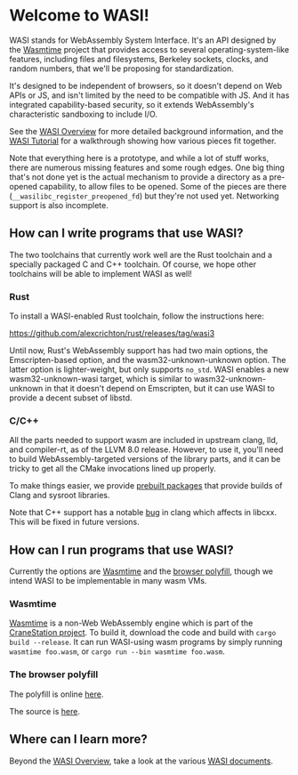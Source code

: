 # Welcome to WASI!

WASI stands for WebAssembly System Interface. It's an API designed by
the [Wasmtime] project that provides access to several operating-system-like
features, including files and filesystems, Berkeley sockets, clocks, and
random numbers, that we'll be proposing for standardization.

It's designed to be independent of browsers, so it doesn't depend on
Web APIs or JS, and isn't limited by the need to be compatible with JS.
And it has integrated capability-based security, so it extends
WebAssembly's characteristic sandboxing to include I/O.

See the [WASI Overview](WASI-overview.md) for more detailed background
information, and the [WASI Tutorial](WASI-tutorial.md) for a walkthrough
showing how various pieces fit together.

Note that everything here is a prototype, and while a lot of stuff works,
there are numerous missing features and some rough edges. One big thing
that's not done yet is the actual mechanism to provide a directory as a
pre-opened capability, to allow files to be opened. Some of the pieces
are there (`__wasilibc_register_preopened_fd`) but they're not used yet.
Networking support is also incomplete.

## How can I write programs that use WASI?

The two toolchains that currently work well are the Rust toolchain and
a specially packaged C and C++ toolchain. Of course, we hope other
toolchains will be able to implement WASI as well!

### Rust

To install a WASI-enabled Rust toolchain, follow the instructions here:

https://github.com/alexcrichton/rust/releases/tag/wasi3

Until now, Rust's WebAssembly support has had two main options, the
Emscripten-based option, and the wasm32-unknown-unknown option. The latter
option is lighter-weight, but only supports `no_std`. WASI enables a new
wasm32-unknown-wasi target, which is similar to wasm32-unknown-unknown in
that it doesn't depend on Emscripten, but it can use WASI to provide a
decent subset of libstd.

### C/C++

All the parts needed to support wasm are included in upstream clang, lld, and
compiler-rt, as of the LLVM 8.0 release. However, to use it, you'll need
to build WebAssembly-targeted versions of the library parts, and it can
be tricky to get all the CMake invocations lined up properly.

To make things easier, we provide
[prebuilt packages](https://github.com/CraneStation/wasi-sdk/releases)
that provide builds of Clang and sysroot libraries.

Note that C++ support has a notable
[bug](https://bugs.llvm.org/show_bug.cgi?id=40412) in clang which affects
<iostream> in libcxx. This will be fixed in future versions.

## How can I run programs that use WASI?

Currently the options are [Wasmtime] and the [browser polyfill], though we
intend WASI to be implementable in many wasm VMs.

[Wasmtime]: https://github.com/CraneStation/wasmtime
[browser polyfill]: https://wasi.dev/polyfill/

### Wasmtime

[Wasmtime] is a non-Web WebAssembly engine which is part of the
[CraneStation project](https://github.com/CraneStation/). To build
it, download the code and build with `cargo build --release`. It can
run WASI-using wasm programs by simply running `wasmtime foo.wasm`,
or `cargo run --bin wasmtime foo.wasm`.

### The browser polyfill

The polyfill is online [here](https://wasi.dev/polyfill/).

The source is [here](https://github.com/CraneStation/wasmtime-wasi/tree/wasi/lib/wasi/sandboxed-system-primitives/polyfill).

## Where can I learn more?

Beyond the [WASI Overview](WASI-overview.md), take a look at the
various [WASI documents](WASI-documents.md).
